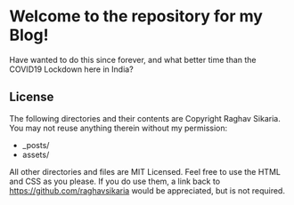# Welcome to the repository for my Blog!
Have wanted to do this since forever, and what better time than the COVID19 Lockdown here in India?

## License
The following directories and their contents are Copyright Raghav Sikaria. You may not reuse anything therein without my permission:

+ _posts/
+ assets/

All other directories and files are MIT Licensed. Feel free to use the HTML and CSS as you please. If you do use them, a link back to https://github.com/raghavsikaria would be appreciated, but is not required.
